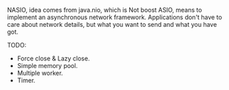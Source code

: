 NASIO, idea comes from java.nio, which is Not boost ASIO, means to implement an asynchronous network framework.
Applications don't have to care about network details, but what you want to send and what you have got.

TODO:
* Force close & Lazy close.
* Simple memory pool.
* Multiple worker.
* Timer.
